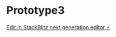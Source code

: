 # Prototype3

[Edit in StackBlitz next generation editor ⚡️](https://stackblitz.com/~/github.com/firasj082/Prototype3)
